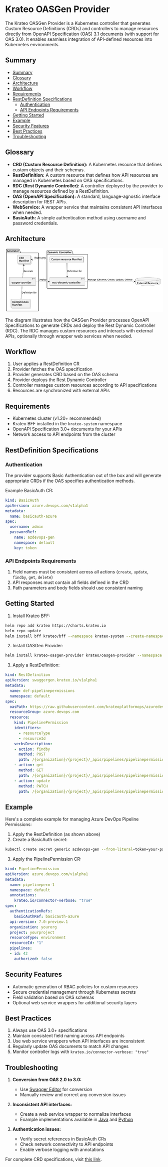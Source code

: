 # Krateo OASGen Provider

The Krateo OASGen Provider is a Kubernetes controller that generates Custom Resource Definitions (CRDs) and controllers to manage resources directly from OpenAPI Specification (OAS) 3.1 documents (with support for OAS 3.0). It enables seamless integration of API-defined resources into Kubernetes environments.

## Summary

- [Summary](#summary)
- [Glossary](#glossary)
- [Architecture](#architecture)
- [Workflow](#workflow)
- [Requirements](#requirements)
- [RestDefinition Specifications](#restdefinition-specifications)
  - [Authentication](#authentication)
  - [API Endpoints Requirements](#api-endpoints-requirements)
- [Getting Started](#getting-started)
- [Example](#example)
- [Security Features](#security-features)
- [Best Practices](#best-practices)
- [Troubleshooting](#troubleshooting)

## Glossary

- **CRD (Custom Resource Definition):** A Kubernetes resource that defines custom objects and their schemas.
- **RestDefinition:** A custom resource that defines how API resources are managed in Kubernetes based on OAS specifications.
- **RDC (Rest Dynamic Controller):** A controller deployed by the provider to manage resources defined by a RestDefinition.
- **OAS (OpenAPI Specification):** A standard, language-agnostic interface description for REST APIs.
- **WebService:** A wrapper service that maintains consistent API interfaces when needed.
- **BasicAuth:** A simple authentication method using username and password credentials.

## Architecture

![Generator Architecture Image](/img/generator.png "Generator Architecture")

The diagram illustrates how the OASGen Provider processes OpenAPI Specifications to generate CRDs and deploy the Rest Dynamic Controller (RDC). The RDC manages custom resources and interacts with external APIs, optionally through wrapper web services when needed.

## Workflow

1. User applies a RestDefinition CR
2. Provider fetches the OAS specification
3. Provider generates CRD based on the OAS schema
4. Provider deploys the Rest Dynamic Controller
5. Controller manages custom resources according to API specifications
6. Resources are synchronized with external APIs

## Requirements

- Kubernetes cluster (v1.20+ recommended)
- Krateo BFF installed in the `krateo-system` namespace
- OpenAPI Specification 3.0+ documents for your APIs
- Network access to API endpoints from the cluster

## RestDefinition Specifications

### Authentication

The provider supports Basic Authentication out of the box and will generate appropriate CRDs if the OAS specifies authentication methods.

Example BasicAuth CR:
```yaml
kind: BasicAuth
apiVersion: azure.devops.com/v1alpha1
metadata:
  name: basicauth-azure
spec:
  username: admin
  passwordRef:
    name: azdevops-gen
    namespace: default
    key: token
```

### API Endpoints Requirements

1. Field names must be consistent across all actions (`create`, `update`, `findby`, `get`, `delete`)
2. API responses must contain all fields defined in the CRD
3. Path parameters and body fields should use consistent naming

## Getting Started

1. Install Krateo BFF:
```sh
helm repo add krateo https://charts.krateo.io
helm repo update
helm install bff krateo/bff --namespace krateo-system --create-namespace
```

2. Install OASGen Provider:
```sh
helm install krateo-oasgen-provider krateo/oasgen-provider --namespace krateo-system
```

3. Apply a RestDefinition:
```yaml
kind: RestDefinition
apiVersion: swaggergen.krateo.io/v1alpha1
metadata:
  name: def-pipelinepermissions
  namespace: default
spec: 
  oasPath: https://raw.githubusercontent.com/krateoplatformops/azuredevops-oas3/main/approvalandchecks/pipelinepermissions.yaml
  resourceGroup: azure.devops.com
  resource: 
    kind: PipelinePermission
    identifiers:
      - resourceType
      - resourceId
    verbsDescription:
    - action: findby
      method: POST
      path: /{organization}/{project}/_apis/pipelines/pipelinepermissions/{resourceType}/{resourceId}
    - action: get
      method: GET
      path: /{organization}/{project}/_apis/pipelines/pipelinepermissions/{resourceType}/{resourceId}
    - action: update
      method: PATCH
      path: /{organization}/{project}/_apis/pipelines/pipelinepermissions/{resourceType}/{resourceId}
```

## Example

Here's a complete example for managing Azure DevOps Pipeline Permissions:

1. Apply the RestDefinition (as shown above)
2. Create a BasicAuth secret:
```sh
kubectl create secret generic azdevops-gen --from-literal=token=your-pat-token
```

3. Apply the PipelinePermission CR:
```yaml
kind: PipelinePermission
apiVersion: azure.devops.com/v1alpha1
metadata:
  name: pipelineperm-1
  namespace: default
  annotations:
    krateo.io/connector-verbose: "true"
spec:
  authenticationRefs:
    basicAuthRef: basicauth-azure
  api-version: 7.0-preview.1
  organization: yourorg
  project: yourproject
  resourceType: environment
  resourceId: "1"
  pipelines:
  - id: 42
    authorized: false
```

## Security Features

- Automatic generation of RBAC policies for custom resources
- Secure credential management through Kubernetes secrets
- Field validation based on OAS schemas
- Optional web service wrappers for additional security layers

## Best Practices

1. Always use OAS 3.0+ specifications
2. Maintain consistent field naming across API endpoints
3. Use web service wrappers when API interfaces are inconsistent
4. Regularly update OAS documents to match API changes
5. Monitor controller logs with `krateo.io/connector-verbose: "true"`

## Troubleshooting

1. **Conversion from OAS 2.0 to 3.0:**
   - Use [Swagger Editor](https://editor.swagger.io) for conversion
   - Manually review and correct any conversion issues

2. **Inconsistent API interfaces:**
   - Create a web service wrapper to normalize interfaces
   - Example implementations available in [Java](https://github.com/krateoplatformops/azuredevops-oas3-plugin) and [Python](https://github.com/krateoplatformops/github-oas3-plugin)

3. **Authentication issues:**
   - Verify secret references in BasicAuth CRs
   - Check network connectivity to API endpoints
   - Enable verbose logging with annotations

For complete CRD specifications, visit [this link](https://doc.crds.dev/github.com/krateoplatformops/oasgen-provider).